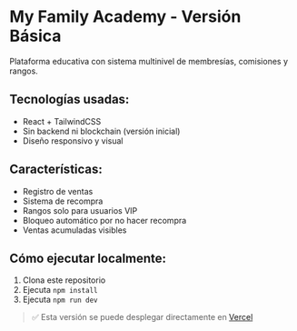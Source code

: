 # My Family Academy - Versión Básica

Plataforma educativa con sistema multinivel de membresías, comisiones y rangos.

## Tecnologías usadas:
- React + TailwindCSS
- Sin backend ni blockchain (versión inicial)
- Diseño responsivo y visual

## Características:
- Registro de ventas
- Sistema de recompra
- Rangos solo para usuarios VIP
- Bloqueo automático por no hacer recompra
- Ventas acumuladas visibles

## Cómo ejecutar localmente:

1. Clona este repositorio
2. Ejecuta `npm install`
3. Ejecuta `npm run dev`

> ✅ Esta versión se puede desplegar directamente en [Vercel](https://vercel.com/) 
